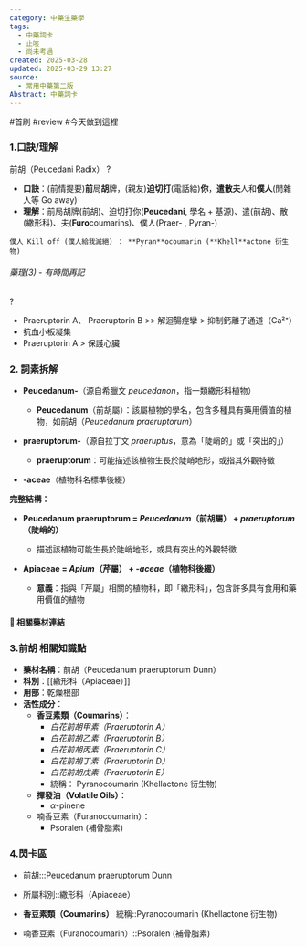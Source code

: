 ```yaml
---
category: 中藥生藥學
tags:
  - 中藥詞卡
  - 止咳
  - 尚未考過
created: 2025-03-28
updated: 2025-03-29 13:27
source:
  - 常用中藥第二版
Abstract: 中藥詞卡
---
```


#首刷 #review #今天做到這裡 

### 1.口訣/理解
前胡（Peucedani Radix）
?
- **口訣**：(前情提要)**前**局**胡**牌，(親友)**迫切打**(電話給)**你**，**遣散夫**人和**僕人**(閒雜人等 Go away)
- **理解**：前局胡牌(前胡)、迫切打你(**Peucedani**, 學名 + 基源)、遣(前胡)、散(繖形科)、夫(**Furo**coumarins)、僕人(Praer- , Pyran-)
> 
	僕人 Kill off (僕人給我滅絕) ： **Pyran**ocoumarin (**Khell**actone 衍生物)

###### 藥理(3) - 有時間再記
?
- Praeruptorin A、 Praeruptorin B >> 解迴腸痙攣 > 抑制鈣離子通道（Ca²⁺）
- 抗血小板凝集
- Praeruptorin A > 保護心臟


### 2. 詞素拆解

- **Peucedanum-**（源自希臘文 *peucedanon*，指一類繖形科植物）
  - **Peucedanum**（前胡屬）：該屬植物的學名，包含多種具有藥用價值的植物，如前胡（*Peucedanum praeruptorum*）

- **praeruptorum-**（源自拉丁文 *praeruptus*，意為「陡峭的」或「突出的」）
  - **praeruptorum**：可能描述該植物生長於陡峭地形，或指其外觀特徵

- **-aceae**（植物科名標準後綴）

**完整結構：**

- **Peucedanum praeruptorum = *Peucedanum*（前胡屬） + *praeruptorum*（陡峭的）**
  - 描述該植物可能生長於陡峭地形，或具有突出的外觀特徵

- **Apiaceae = *Apium*（芹屬） + *-aceae*（植物科後綴）**
  - **意義**：指與「芹屬」相關的植物科，即「繖形科」，包含許多具有食用和藥用價值的植物 



#### 📌 相關藥材連結






### 3.前胡 相關知識點

- **藥材名稱**：前胡（Peucedanum praeruptorum Dunn）
- **科別**：[[繖形科（Apiaceae）]]
- **用部**：乾燥根部
- **活性成分**：
  - **香豆素類（Coumarins）**：
    - *白花前胡甲素（Praeruptorin A）*
    - *白花前胡乙素（Praeruptorin B）*
    - *白花前胡丙素（Praeruptorin C）*
    - *白花前胡丁素（Praeruptorin D）*
    - *白花前胡戊素（Praeruptorin E）*
    - 統稱： Pyranocoumarin (Khellactone 衍生物)
  - **揮發油（Volatile Oils）**：
    - $\alpha$-pinene
  - 喃香豆素（Furanocoumarin）：
    - Psoralen (補骨脂素)


### 4.閃卡區

- 前胡:::Peucedanum praeruptorum Dunn
- 所屬科別::繖形科（Apiaceae）

- **香豆素類（Coumarins）** 統稱::Pyranocoumarin (Khellactone 衍生物)

- 喃香豆素（Furanocoumarin）::Psoralen (補骨脂素)

